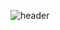 ![header](https://capsule-render.vercel.app/api?type=wave&color=auto&height=300&section=header&text=Z._kyu%&fontSize=90)
